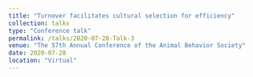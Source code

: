 ```yaml
---
title: "Turnover facilitates cultural selection for efficiency"
collection: talks
type: "Conference talk"
permalink: /talks/2020-07-28-Talk-3
venue: "The 57th Annual Conference of the Animal Behavior Society"
date: 2020-07-28
location: "Virtual"
---
```

